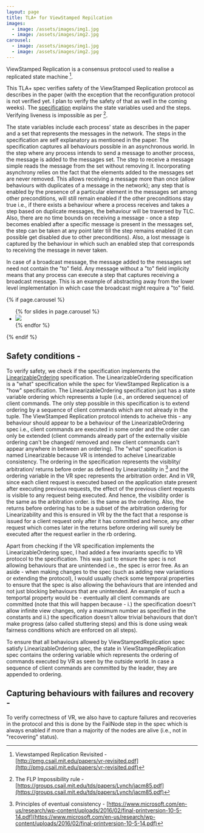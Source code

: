 ```yaml
---
layout: page
title: TLA+ for ViewStamped Repilcation
images:
  - image: /assets/images/img1.jpg
  - image: /assets/images/img2.jpg
carousel:
  - image: /assets/images/img1.jpg
  - image: /assets/images/img2.jpg
---
```



ViewStamped Replication is a consensus protocol used to realise a replicated state machine [^1].

[^1]: Viewstamped Replication Revisited - [http://pmg.csail.mit.edu/papers/vr-revisited.pdf](http://pmg.csail.mit.edu/papers/vr-revisited.pdf)

This TLA+ spec verifies safety of the ViewStamped Replication protocol as describes in the paper (with the exception that the reconfiguration protocol is not verified yet. I plan to verify the safety of that as well in the coming weeks). The [specification](https://github.com/pkj415/ViewStamped-Replication-TLA/blob/master/ViewStampedReplication.tla) explains the state variables used and the steps. Verifying liveness is impossible as per [^2].

[^2]: The FLP Impossibility rule - [https://groups.csail.mit.edu/tds/papers/Lynch/jacm85.pdf](https://groups.csail.mit.edu/tds/papers/Lynch/jacm85.pdf)

The state variables include each process' state as describes in the paper and a set that represents the messages in the network. The steps in the specification are self explanatory as mentioned in the paper. The specification captures all behaviours possible in an asynchronous world. In the step where any process intends to send a message to another process, the message is added to the messages set. The step to receive a message simple reads the message from the set without removing it. Incorporating asynchrony relies on the fact that the elements added to the messages set are never removed. This allows receiving a message more than once (allow behaviours with duplicates of a message in the network); any step that is enabled by the presence of a particular element in the messages set among other preconditions, will still remain enabled if the other preconditions stay true i.e., if there exists a behaviour where a process receives and takes a step based on duplicate messages, the behaviour will be traversed by TLC. Also, there are no time bounds on receiving a message - once a step becomes enabled after a specific message is present in the messages set, the step can be taken at any point later till the step remains enabled (it can possible get disabled due to other preconditions). Also, a lost message is captured by the behaviour in which such an enabled step that corresponds to receiving the message in never taken.

In case of a broadcast message, the message added to the messages set need not contain the "to" field. Any message without a "to" field implicity means that any process can execute a step that captures receiving a broadcast message. This is an example of abstracting away from the lower level implementation in which case the broadcast might require a "to" field.

{% if page.carousel %}
<div>
<ul class="slides">
  {% for slides in page.carousel %}
  <li>
    <img src="{{ slides.image }}">
  </li>
  {% endfor %}
</ul>
</div>
{% endif %}

<!--{% include carousel.html height="50" unit="%" duration="7" %}-->
<!--{% if page.carousel %}
  <div class="flexslider">
    <ul class="slides">
      {% for slides in page.carousel %}
      <li>
        <img src="{{ slides.image }}">
      </li>
      {% endfor %}
    </ul>
  </div>
  {% endif %}-->

## Safety conditions -

To verify safety, we check if the specification implements the [LinearizableOrdering](https://github.com/pkj415/ViewStamped-Replication-TLA/blob/master/LinearizableOrdering.tla) specification. The LinearizableOrdering specification is a "what" specification while the spec for ViewStamped Replication is a "how" specification. The LinearizableOrdering specification just has a state variable ordering which represents a tuple (i.e., an ordered sequence) of client commands. The only step possible in this specification is to extend ordering by a sequence of client commands which are not already in the tuple. The ViewStamped Replication protocol intends to acheive this - any behaviour should appear to be a behaviour of the LinearizableOrdering spec i.e., client commands are executed in some order and the order can only be extended (client commands already part of the externally visible ordering can't be changed/ removed and new client commands can't appear anywhere in between an ordering). The "what" specification is named Linearizable because VR is intended to acheive Linearizable consistency. The ordering in the specification represents the visiblity/ arbitration/ returns before order as defined by Linearizability in [^3] and the ordering variable in the VR spec represents the arbitration order. And in VR, since each client request is executed based on the application state present after executing previous requests, the effect of the previous client requests is visible to any request being executed. And hence, the visibility order is the same as the arbitration order. is the same as the ordering. Also, the returns before ordering has to be a subset of the arbitration ordering for Linearizability and this is ensured in VR by the the fact that a response is issued for a client request only after it has committed and hence, any other request which comes later in the returns before ordering will surely be executed after the request earlier in the rb ordering.

[^3]: Principles of eventual consistency - [https://www.microsoft.com/en-us/research/wp-content/uploads/2016/02/final-printversion-10-5-14.pdf](https://www.microsoft.com/en-us/research/wp-content/uploads/2016/02/final-printversion-10-5-14.pdf)

Apart from checking if the VR specification implements the LinearizableOrdering spec, I had added a few invariants specific to VR protocol to the specification. This was just to ensure the spec is not allowing behaviours that are unintended i.e., the spec is error free. As an aside - when making changes to the spec (such as adding new variantions or extending the protocol), I would usually check some temporal properties to ensure that the spec is also allowing the behaviours that are intended and not just blocking behaviours that are unintended. An example of such a temportal property would be - eventually all client commands are committed (note that this will happen because - i.) the specification doesn't allow infinite view changes, only a maximum number as specified in the constants and ii.) the specification doesn't allow trivial behaviours that don't make progress (also called stuttering steps) and this is done using weak fairness conditions which are enforced on all steps).

To ensure that all behaviours allowed by ViewStampedReplication spec satisfy LinearizableOrdering spec, the state in ViewStampedReplication spec contains the ordering variable which represents the ordering of commands executed by VR as seen by the outside world. In case a sequence of client commands are committed by the leader, they are appended to ordering.

## Capturing behaviours with failures and recovery -

To verify correctness of VR, we also have to capture failures and recoveries in the protocol and this is done by the FailNode step in the spec which is always enabled if more than a majority of the nodes are alive (i.e., not in "recovering" status).
